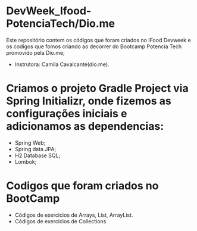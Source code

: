 # DevWeek_Ifood-PotenciaTech/Dio.me
Este repositório contem os códigos que foram criados no IFood Devweek e os codigos que fomos criando ao decorrer do Bootcamp Potencia Tech promovido pela Dio.me;

* Instrutora: Camila Cavalcante(dio.me).

# Criamos o projeto Gradle Project via Spring Initializr, onde fizemos as configurações iniciais e adicionamos as dependencias:
- Spring Web;
- Spring data JPA;
- H2 Database SQL;
- Lombok;

# Codigos que foram criados no BootCamp
- Códigos de exercicios de Arrays, List, ArrayList.
- Códigos de exercicios de Collections
